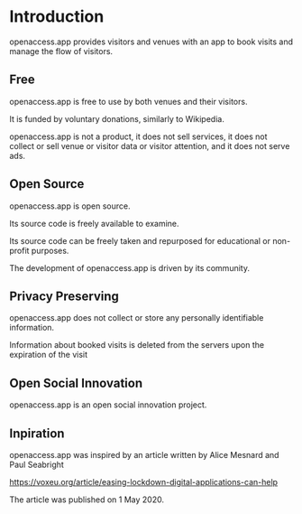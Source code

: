 # Introduction

openaccess.app provides visitors and venues with an app to book visits and manage the flow of visitors.

## Free

openaccess.app is free to use by both venues and their visitors.

It is funded by voluntary donations, similarly to Wikipedia.

openaccess.app is not a product, it does not sell services, it does not collect or sell venue or visitor data or visitor attention, and it does not serve ads.

## Open Source

openaccess.app is open source.

Its source code is freely available to examine.

Its source code can be freely taken and repurposed for educational or non-profit purposes.

The development of openaccess.app is driven by its community.

## Privacy Preserving

openaccess.app does not collect or store any personally identifiable information.

Information about booked visits is deleted from the servers upon the expiration of the visit

## Open Social Innovation

openaccess.app is an open social innovation project.

## Inpiration

openaccess.app was inspired by an article written by Alice Mesnard and Paul Seabright

https://voxeu.org/article/easing-lockdown-digital-applications-can-help

The article was published on 1 May 2020.